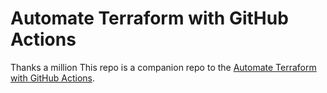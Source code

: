 # Automate Terraform with GitHub Actions

Thanks a million
This repo is a companion repo to the [Automate Terraform with GitHub Actions](https://learn.hashicorp.com/tutorials/terraform/github-actions?in=terraform/automation).
